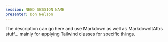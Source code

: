 ```yaml
---
session: NEED SESSION NAME
presenter: Don Nelson
---
```


The description can go here and use Markdown as well as MarkdownItAttrs stuff... mainly for applying Tailwind classes for specific things.